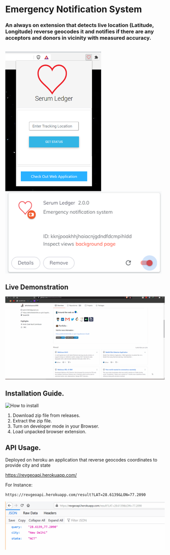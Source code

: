 # Emergency Notification System

### An always on extension that detects live location (Latitude, Longitude) reverse geocodes it and notifies if there are any acceptors and donors in vicinity with measured accuracy.

<br>
<a href="https://github.com/abhisheksaxena1998/">
  <img align="center" src="/howTo/popupimage.png" height="440rem" />
</a>
<a href="https://github.com/abhisheksaxena1998/">
  <img align="center" src="/howTo/SLimage.png" height="260rem"/>
</a>

## Live Demonstration

![demo](/howTo/DesktopNotificationDemov2.gif)

## Installation Guide.

![How to install](/howTo/howtouse.gif)

1.	Download zip file from releases.
2.	Extract the zip file.
3.	Turn on developer mode in your Browser.
4. Load unpacked browser extension.

## API Usage.

Deployed on heroku an application that reverse geocodes coordinates to provide city and state

https://revgeoapi.herokuapp.com/

For Instance:

    https://revgeoapi.herokuapp.com/result?LAT=28.6139&LON=77.2090

![API Usage](/howTo/APIUsage.gif)
